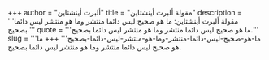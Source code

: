 +++
author = "ألبرت أينشتاين"
title = "مقولة ألبرت أينشتاين"
description = '''مقولة ألبرت أينشتاين: ما هو صحيح ليس دائما منتشر وما هو منتشر ليس دائما بصحيح.'''
quote = '''ما هو صحيح ليس دائما منتشر وما هو منتشر ليس دائما بصحيح.'''
slug = '''ما-هو-صحيح-ليس-دائما-منتشر-وما-هو-منتشر-ليس-دائما-بصحيح'''
+++
ما هو صحيح ليس دائما منتشر وما هو منتشر ليس دائما بصحيح.
